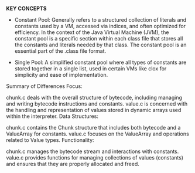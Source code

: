 **KEY CONCEPTS**
- Constant Pool: Generally refers to a structured collection of literals and constants used by a VM, accessed via indices, and often optimized for efficiency. In the context of the Java Virtual Machine (JVM), the constant pool is a specific section within each class file that stores all the constants and literals needed by that class. The constant pool is an essential part of the .class file format.

- Single Pool: A simplified constant pool where all types of constants are stored together in a single list, used in certain VMs like clox for simplicity and ease of implementation.

Summary of Differences
Focus:

chunk.c deals with the overall structure of bytecode, including managing and writing bytecode instructions and constants.
value.c is concerned with the handling and representation of values stored in dynamic arrays used within the interpreter.
Data Structures:

chunk.c contains the Chunk structure that includes both bytecode and a ValueArray for constants.
value.c focuses on the ValueArray and operations related to Value types.
Functionality:

chunk.c manages the bytecode stream and interactions with constants.
value.c provides functions for managing collections of values (constants) and ensures that they are properly allocated and freed.


